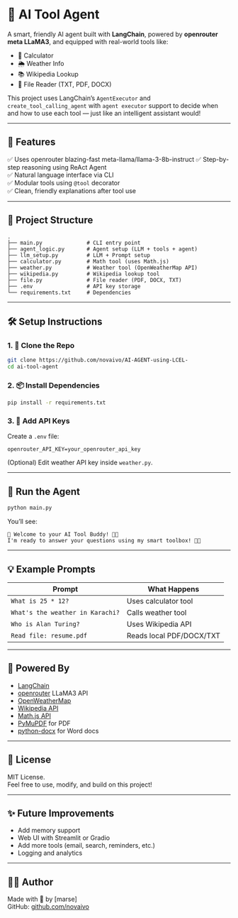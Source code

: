 # 🤖 AI Tool Agent

A smart, friendly AI agent built with **LangChain**, powered by **openrouter meta LLaMA3**, and equipped with real-world tools like:

- 📐 Calculator
- 🌦️ Weather Info
- 📚 Wikipedia Lookup
- 📂 File Reader (TXT, PDF, DOCX)

This project uses LangChain’s `AgentExecutor` and `create_tool_calling_agent` with `agent executor` support to decide when and how to use each tool — just like an intelligent assistant would!

---

## 🌟 Features

✅ Uses openrouter  blazing-fast meta-llama/llama-3-8b-instruct
✅ Step-by-step reasoning using ReAct Agent  
✅ Natural language interface via CLI  
✅ Modular tools using `@tool` decorator  
✅ Clean, friendly explanations after tool use

---

## 📂 Project Structure

```
.
├── main.py              # CLI entry point
├── agent_logic.py       # Agent setup (LLM + tools + agent)
├── llm_setup.py         # LLM + Prompt setup
├── calculator.py        # Math tool (uses Math.js)
├── weather.py           # Weather tool (OpenWeatherMap API)
├── wikipedia.py         # Wikipedia lookup tool
├── file.py              # File reader (PDF, DOCX, TXT)
├── .env                 # API key storage
└── requirements.txt     # Dependencies
```

---

## 🛠️ Setup Instructions

### 1. 🔽 Clone the Repo
```bash
git clone https://github.com/novaivo/AI-AGENT-using-LCEL-
cd ai-tool-agent
```

### 2. 📦 Install Dependencies
```bash
pip install -r requirements.txt
```

### 3. 🔑 Add API Keys

Create a `.env` file:

```
openrouter_API_KEY=your_openrouter_api_key
```

(Optional) Edit weather API key inside `weather.py`.

---

## 🚀 Run the Agent

```bash
python main.py
```

You’ll see:

```
🌟 Welcome to your AI Tool Buddy! 🤖✨
I'm ready to answer your questions using my smart toolbox! 🧠🔧
```

---

## 💡 Example Prompts

| Prompt | What Happens |
|--------|---------------|
| `What is 25 * 12?` | Uses calculator tool |
| `What's the weather in Karachi?` | Calls weather tool |
| `Who is Alan Turing?` | Uses Wikipedia API |
| `Read file: resume.pdf` | Reads local PDF/DOCX/TXT |

---

## 🧰 Powered By

- [LangChain](https://www.langchain.com/)
- [openrouter](https://openrouter.ai/) LLaMA3 API
- [OpenWeatherMap](https://openweathermap.org/)
- [Wikipedia API](https://www.mediawiki.org/wiki/API:Main_page)
- [Math.js API](https://api.mathjs.org/)
- [PyMuPDF](https://pymupdf.readthedocs.io/en/latest/) for PDF
- [python-docx](https://python-docx.readthedocs.io/en/latest/) for Word docs

---

## 📄 License

MIT License.  
Feel free to use, modify, and build on this project!

---

## ✨ Future Improvements

- Add memory support  
- Web UI with Streamlit or Gradio  
- Add more tools (email, search, reminders, etc.)  
- Logging and analytics

---

## 👩‍💻 Author

Made with 💖 by [marse]  
GitHub: [github.com/novaivo](https://github.com/novaivo)

